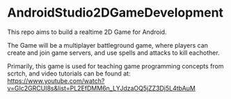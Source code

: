 # AndroidStudio2DGameDevelopment
This repo aims to build a realtime 2D Game for Android.

The Game will be a multiplayer battleground game, where players can create and join game servers, and use spells and attacks to kill eachother.

Primarily, this game is used for teaching game programming concepts from scrtch, and video tutorials can be found at: https://www.youtube.com/watch?v=GIc2GRCUI8s&list=PL2EfDMM6n_LYJdzaOQ5jZZ3Dj5L4tbAuM
